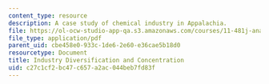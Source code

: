 ```yaml
---
content_type: resource
description: A case study of chemical industry in Appalachia.
file: https://ol-ocw-studio-app-qa.s3.amazonaws.com/courses/11-481j-analyzing-and-accounting-for-regional-economic-growth-spring-2009/c27c1cf2bc47c657a2ac044beb7fd83f_MIT11_481Js09_lec09b.pdf
file_type: application/pdf
parent_uid: cbe458e0-933c-1de6-2e60-e36cae5b18d0
resourcetype: Document
title: Industry Diversification and Concentration
uid: c27c1cf2-bc47-c657-a2ac-044beb7fd83f
---
```

